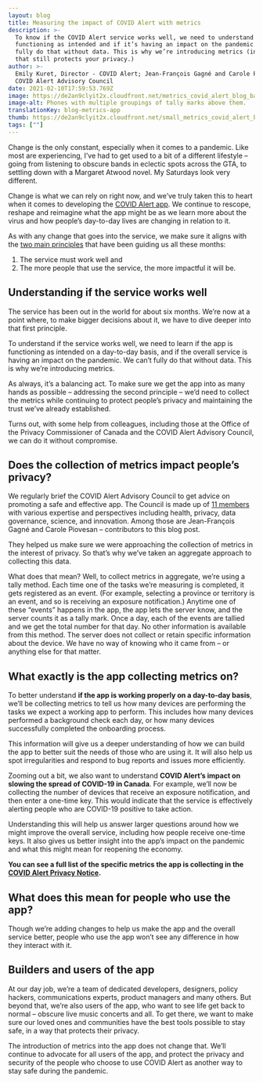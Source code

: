 ```yaml
---
layout: blog
title: Measuring the impact of COVID Alert with metrics
description: >-
  To know if the COVID Alert service works well, we need to understand if it’s
  functioning as intended and if it’s having an impact on the pandemic. We can’t
  fully do that without data. This is why we’re introducing metrics (in a way
  that still protects your privacy.)
author: >-
  Emily Kuret, Director - COVID Alert; Jean-François Gagné and Carole Piovesan -
  COVID Alert Advisory Council
date: 2021-02-10T17:59:53.769Z
image: https://de2an9clyit2x.cloudfront.net/metrics_covid_alert_blog_banner_d83e1f15da.jpg
image-alt: Phones with multiple groupings of tally marks above them.
translationKey: blog-metrics-app
thumb: https://de2an9clyit2x.cloudfront.net/small_metrics_covid_alert_blog_banner_d83e1f15da.jpg
tags: [""]
---
```

Change is the only constant, especially when it comes to a pandemic. Like most are experiencing, I’ve had to get used to a bit of a different lifestyle – going from listening to obscure bands in eclectic spots across the GTA, to settling down with a Margaret Atwood novel. My Saturdays look very different.

Change is what we can rely on right now, and we’ve truly taken this to heart when it comes to developing the [COVID Alert app](https://www.canada.ca/en/public-health/services/diseases/coronavirus-disease-covid-19/covid-alert.html). We continue to rescope, reshape and reimagine what the app might be as we learn more about the virus and how people’s day-to-day lives are changing in relation to it.

As with any change that goes into the service, we make sure it aligns with the [two main principles](https://digital.canada.ca/2020/10/02/building-an-effective-exposure-notification-service-like-covid-alert/) that have been guiding us all these months:

1. The service must work well and
2. The more people that use the service, the more impactful it will be.

## Understanding if the service works well

The service has been out in the world for about six months. We’re now at a point where, to make bigger decisions about it, we have to dive deeper into that first principle.

To understand if the service works well, we need to learn if the app is functioning as intended on a day-to-day basis, and if the overall service is having an impact on the pandemic. We can’t fully do that without data. This is why we’re introducing metrics.

As always, it’s a balancing act. To make sure we get the app into as many hands as possible – addressing the second principle – we’d need to collect the metrics while continuing to protect people’s privacy and maintaining the trust we’ve already established.

Turns out, with some help from colleagues, including those at the Office of the Privacy Commissioner of Canada and the COVID Alert Advisory Council, we can do it without compromise.

## Does the collection of metrics impact people’s privacy?

We regularly brief the COVID Alert Advisory Council to get advice on promoting a safe and effective app. The Council is made up of [11 members](https://www.ic.gc.ca/eic/site/icgc.nsf/eng/h_07694.html) with various expertise and perspectives including health, privacy, data governance, science, and innovation. Among those are Jean-François Gagné and Carole Piovesan – contributors to this blog post.

They helped us make sure we were approaching the collection of metrics in the interest of privacy. So that’s why we’ve taken an aggregate approach to collecting this data.

What does that mean? Well, to collect metrics in aggregate, we’re using a tally method. Each time one of the tasks we’re measuring is completed, it gets registered as an event. (For example, selecting a province or territory is an event, and so is receiving an exposure notification.) Anytime one of these “events” happens in the app, the app lets the server know, and the server counts it as a tally mark. Once a day, each of the events are tallied and we get the total number for that day. No other information is available from this method. The server does not collect or retain specific information about the device. We have no way of knowing who it came from – or anything else for that matter.
## What exactly is the app collecting metrics on?

To better understand **if the app is working properly on a day-to-day basis**, we’ll be collecting metrics to tell us how many devices are performing the tasks we expect a working app to perform. This includes how many devices performed a background check each day, or how many devices successfully completed the onboarding process.

This information will give us a deeper understanding of how we can build the app to better suit the needs of those who are using it. It will also help us spot irregularities and respond to bug reports and issues more efficiently.

Zooming out a bit, we also want to understand **COVID Alert’s impact on slowing the spread of COVID-19 in Canada**. For example, we’ll now be collecting the number of devices that receive an exposure notification, and then enter a one-time key. This would indicate that the service is effectively alerting people who are COVID-19 positive to take action.

Understanding this will help us answer larger questions around how we might improve the overall service, including how people receive one-time keys. It also gives us better insight into the app’s impact on the pandemic and what this might mean for reopening the economy.

**You can see a full list of the specific metrics the app is collecting in the [COVID Alert Privacy Notice](https://www.canada.ca/en/public-health/services/diseases/coronavirus-disease-covid-19/covid-alert/privacy-policy.html).**
## What does this mean for people who use the app?

Though we’re adding changes to help us make the app and the overall service better, people who use the app won’t see any difference in how they interact with it.
## Builders and users of the app

At our day job, we’re a team of dedicated developers, designers, policy hackers, communications experts, product managers and many others. But beyond that, we’re also users of the app, who want to see life get back to normal – obscure live music concerts and all. To get there, we want to make sure our loved ones and communities have the best tools possible to stay safe, in a way that protects their privacy.

The introduction of metrics into the app does not change that. We’ll continue to advocate for all users of the app, and protect the privacy and security of the people who choose to use COVID Alert as another way to stay safe during the pandemic.

